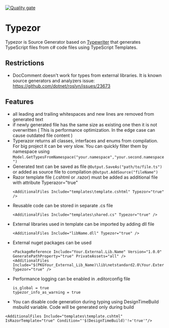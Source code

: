 [![Quality gate](https://sonarcloud.io/api/project_badges/quality_gate?project=ReactiveThings_Typezor)](https://sonarcloud.io/summary/new_code?id=ReactiveThings_Typezor)

# Typezor
Typezor is Source Generator based on [Typewriter](http://frhagn.github.io/Typewriter) that generates TypeScript files from c# code files using TypeScript Templates.

## Restrictions
- DocComment doesn't work for types from external libraries. It is known source generators and analyzers issue: https://github.com/dotnet/roslyn/issues/23673

## Features
- all leading and trailing whitespaces and new lines are removed from generated text
- if newly generated file has the same size as existing one then it is not overwritten ( This is performance optimization. In the edge case can cause outdated file content )
- Typerazor returns all classes, interfaces and enums from compilation. For big project it can be very slow. You can quickly filter them by namespace using 
``Model.GetTypesFromNamespace("your.namespace","your.second.namespace")``
- Generated text can be saved as file ``@Output.SaveAs("path/to/file.ts")`` or added as source file to compilation ``@Output.AddSource("fileName")``
- Razor template file (.cshtml or .razor) must be added as additional file with attribute Typerazor="true" 
  ```
  <AdditionalFiles Include="templates\template.cshtml" Typezor="true" />
  ```
- Reusable code can be stored in separate .cs file 
  ```
  <AdditionalFiles Include="templates\shared.cs" Typezor="true" />
  ```
- External libraries used in template can be imported by adding dll file 
  ```
  <AdditionalFiles Include="libName.dll" Typezor="true" />
  ``` 
- External nuget packages can be used 
  ```
  <PackageReference Include="Your.External.Lib.Name" Version="1.0.0" GeneratePathProperty="true" PrivateAssets="all" />
  <AdditionalFiles Include="$(PKGYour_External_Lib_Name)\lib\netstandard2.0\Your.External.Lib.Name.dll" Typezor="true" />
  ```
- Performance logging can be enabled in .editorconfig file
  ```
  is_global = true 
  typezor_info_as_warning = true
  ```
- You can disable code generation during typing using DesignTimeBuild msbuild variable. Code will be generated only during build
 ```
 <AdditionalFiles Include="templates\template.cshtml" IsRazorTemplate="true" Condition="'$(DesignTimeBuild)'!='true'"/>
 ```
